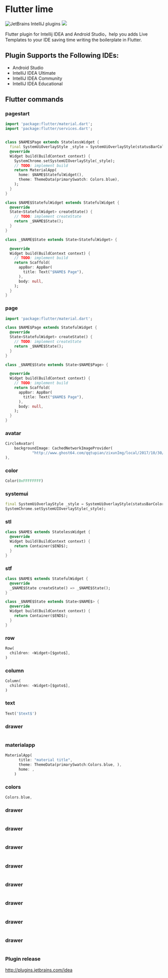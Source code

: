 # Flutter lime
![JetBrains IntelliJ plugins](https://img.shields.io/jetbrains/plugin/d/15071-flutter-lime.svg?style=plastic)
![](images/flutter_snippets.png)

Flutter plugin for Intellij IDEA and Android Studio，help you adds Live Templates to your IDE saving time writing the boilerplate in Flutter.

## Plugin Supports the Following IDEs:
* Android Studio
* IntelliJ IDEA Ultimate
* IntelliJ IDEA Community
* IntelliJ IDEA Educational


## Flutter commands
### pagestart
```dart
import 'package:flutter/material.dart';
import 'package:flutter/services.dart';


class $NAME$Page extends StatelessWidget {
  final SystemUiOverlayStyle _style = SystemUiOverlayStyle(statusBarColor: Colors.transparent);
  @override
  Widget build(BuildContext context) {
    SystemChrome.setSystemUIOverlayStyle(_style);
    // TODO: implement build
    return MaterialApp(
      home: $NAME$StatefulWidget(),
      theme: ThemeData(primarySwatch: Colors.blue),
    );
  }
}

class $NAME$StatefulWidget extends StatefulWidget {
  @override
  State<StatefulWidget> createState() {
    // TODO: implement createState
    return _$NAME$State();
  }
}

class _$NAME$State extends State<StatefulWidget> {

  @override
  Widget build(BuildContext context) {
    // TODO: implement build
    return Scaffold(
      appBar: AppBar(
        title: Text("$NAME$ Page"),
      ),
      body: null,
    );
  }
}
```
### page
```dart
import 'package:flutter/material.dart';

class $NAME$Page extends StatefulWidget {
  @override
  State<StatefulWidget> createState() {
    // TODO: implement createState
    return _$NAME$State();
  }
}

class _$NAME$State extends State<$NAME$Page> {

  @override
  Widget build(BuildContext context) {
    // TODO: implement build
    return Scaffold(
      appBar: AppBar(
        title: Text("$NAME$ Page"),
      ),
      body: null,
    );
  }
}
```
### avatar
```dart
CircleAvatar(
	backgroundImage: CachedNetworkImageProvider(
			"http://www.ghost64.com/qqtupian/zixunImg/local/2017/10/30/15093424999245.jpg"),
),
```
### color
```dart
Color(0xFFFFFFFF)
```
### systemui
```dart
final SystemUiOverlayStyle _style = SystemUiOverlayStyle(statusBarColor: Colors.transparent);
SystemChrome.setSystemUIOverlayStyle(_style);
```
### stl
```dart
class $NAME$ extends StatelessWidget {
  @override
  Widget build(BuildContext context) {
    return Container($END$);
  }
}

```
### stf
```dart
class $NAME$ extends StatefulWidget {
  @override
  _$NAME$State createState() => _$NAME$State();
}

class _$NAME$State extends State<$NAME$> {
  @override
  Widget build(BuildContext context) {
    return Container($END$);
  }
}

```

### row
```dart
Row(
  children: <Widget>[$goto$],
)
```

### column
```dart
Column(
  children: <Widget>[$goto$],
)
```
### text
```dart
Text('$text$')
```
### drawer
```dart

```
### materialapp
```dart
MaterialApp(
      title: "material title",
      theme: ThemeData(primarySwatch:Colors.blue, ),
      home: ,
    )
```
### colors
```dart
Colors.blue,
```
### drawer
```dart

```
### drawer
```dart

```
### drawer
```dart

```
### drawer
```dart

```
### drawer
```dart

```
### drawer
```dart

```
### drawer
```dart

```
### drawer
```dart

```
### Plugin  release
http://plugins.jetbrains.com/idea